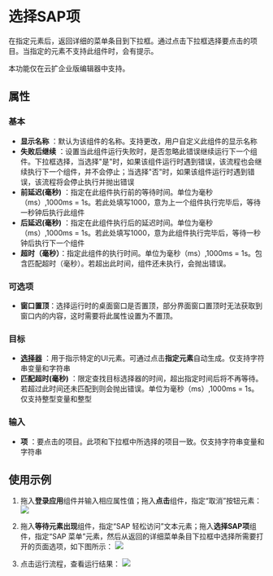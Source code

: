 # 选择SAP项

在指定元素后，返回详细的菜单条目到下拉框。通过点击下拉框选择要点击的项目。当指定的元素不支持此组件时，会有提示。

本功能仅在云扩企业版编辑器中支持。

## 属性

### 基本

- **显示名称** ：默认为该组件的名称。支持更改，用户自定义此组件的显示名称
- **失败后继续** ：设置当此组件运行失败时，是否忽略此错误继续运行下一个组件。下拉框选择，当选择"是"时，如果该组件运行时遇到错误，该流程也会继续执行下一个组件，并不会停止；当选择"否"时，如果该组件运行时遇到错误，该流程将会停止执行并抛出错误
- **前延迟(毫秒)** ：指定在此组件执行前的等待时间。单位为毫秒（ms）,1000ms = 1s。若此处填写1000，意为上一个组件执行完毕后，等待一秒钟后执行此组件
- **后延迟(毫秒)** ：指定在此组件执行后的延迟时间。单位为毫秒（ms）,1000ms = 1s。若此处填写1000，意为此组件执行完毕后，等待一秒钟后执行下一个组件
- **超时（毫秒）**：指定此组件的执行时间。单位为毫秒（ms）,1000ms = 1s。包含匹配超时（毫秒）。若超出此时间，组件还未执行，会抛出错误。

### 可选项

- **窗口置顶**：选择运行时的桌面窗口是否置顶，部分界面窗口置顶时无法获取到窗口内的内容，这时需要将此属性设置为不置顶。

### 目标

- **[选择器](../../Appendix/Selector.md?_v=v2020.4)** ：用于指示特定的UI元素。可通过点击**指定元素**自动生成。仅支持字符串变量和字符串
- **匹配超时(毫秒)** ：限定查找目标选择器的时间，超出指定时间后将不再等待。若超过此时间还未匹配到则会抛出错误。单位为毫秒（ms）,1000ms = 1s。仅支持整型变量和整型

### 输入

- **项** ：要点击的项目。此项和下拉框中所选择的项目一致。仅支持字符串变量和字符串

## 使用示例

1. 拖入**登录应用**组件并输入相应属性值；拖入**点击**组件，指定“取消”按钮元素：
![](https://docimages.blob.core.chinacloudapi.cn/images/Activities/sapSelectItem-1.png)

2. 拖入**等待元素出现**组件，指定“SAP 轻松访问”文本元素；拖入**选择SAP项**组件，指定“SAP 菜单”元素，然后从返回的详细菜单条目下拉框中选择所需要打开的页面选项，如下图所示：
![](https://docimages.blob.core.chinacloudapi.cn/images/Activities/sapSelectItem-2.png)

3. 点击运行流程，查看运行结果：
![](https://docimages.blob.core.chinacloudapi.cn/images/Activities/sapSelectItem-3.png)
